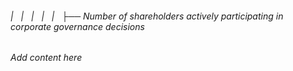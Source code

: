 ###### |   |   |   |   |   ├── Number of shareholders actively participating in corporate governance decisions

*Add content here*